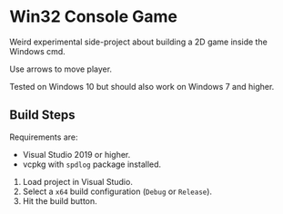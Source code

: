 # Win32 Console Game

Weird experimental side-project about building a 2D game inside the Windows cmd.

Use arrows to move player.

Tested on Windows 10 but should also work on Windows 7 and higher.

## Build Steps

Requirements are:
- Visual Studio 2019 or higher.
- vcpkg with `spdlog` package installed.

1. Load project in Visual Studio.
2. Select a `x64` build configuration (`Debug` or `Release`).
3. Hit the build button.
